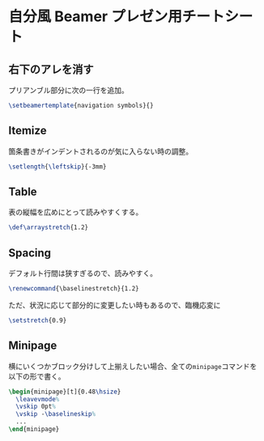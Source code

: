 # 自分風 Beamer プレゼン用チートシート

## 右下のアレを消す ##

プリアンブル部分に次の一行を追加。

``` tex
\setbeamertemplate{navigation symbols}{}
```

## Itemize ##

箇条書きがインデントされるのが気に入らない時の調整。

``` tex
\setlength{\leftskip}{-3mm}
```

## Table ##

表の縦幅を広めにとって読みやすくする。

``` tex
\def\arraystretch{1.2}
```

## Spacing ##

デフォルト行間は狭すぎるので、読みやすく。

``` tex
\renewcommand{\baselinestretch}{1.2}
```

ただ、状況に応じて部分的に変更したい時もあるので、臨機応変に

``` tex
\setstretch{0.9}
```

## Minipage

横にいくつかブロック分けして上揃えしたい場合、全ての`minipage`コマンドを以下の形で書く。

``` tex
\begin{minipage}[t]{0.48\hsize}
  \leavevmode%
  \vskip 0pt%
  \vskip -\baselineskip%
  ...
\end{minipage}
```
